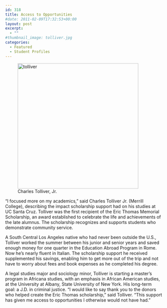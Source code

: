 ```yaml
---
id: 318
title: Access to Opportunities
#date: 2011-02-09T17:32:53+00:00
layout: post
excerpt:
  - ""
#thumbnail_image: tolliver.jpg
categories:
  - Featured
  - Student Profiles
---
```

<figure id="attachment_319" style="width: 387px" class="wp-caption alignright"><img class="size-full wp-image-319" src="http://live-ucsc-giving.pantheonsite.io/wp-content/uploads/2017/08/tolliver.jpg" alt="tolliver" width="387" height="401" srcset="https://ucsc-giving.lndo.site/wp-content/uploads/2017/08/tolliver.jpg 387w, https://ucsc-giving.lndo.site/wp-content/uploads/2017/08/tolliver-290x300.jpg 290w" sizes="(max-width: 387px) 100vw, 387px" /><figcaption class="wp-caption-text">Charles Tolliver, Jr.</figcaption></figure> 

“I focused more on my academics,” said Charles Tolliver Jr. (Merrill College), describing the impact scholarship support had on his studies at UC Santa Cruz. Tolliver was the first recipient of the Eric Thomas Memorial Scholarship, an award established to celebrate the life and achievements of the late alumnus. The scholarship recognizes and supports students who demonstrate community service.

A South Central Los Angeles native who had never been outside the U.S., Tolliver worked the summer between his junior and senior years and saved enough money for one quarter in the Education Abroad Program in Rome. Now he&#8217;s nearly fluent in Italian. The scholarship support he received supplemented his savings, enabling him to get more out of the trip and not have to worry about fees and book expenses as he completed his degree.

A legal studies major and sociology minor, Tolliver is starting a master’s program in Africana studies, with an emphasis in African American studies, at the University at Albany, State University of New York. His long-term goal: a J.D. in criminal justice. “I would like to say thank you to the donors who helped create the Eric Thomas scholarship,” said Tolliver. “This support has given me access to opportunities I otherwise would not have had.”
